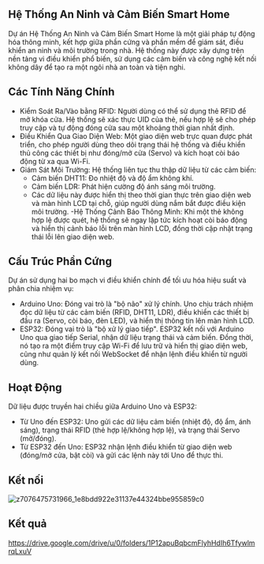 ## **Hệ Thống An Ninh và Cảm Biến Smart Home**
Dự án Hệ Thống An Ninh và Cảm Biến Smart Home là một giải pháp tự động hóa thông minh, kết hợp giữa phần cứng và phần mềm để giám sát, điều khiển an ninh và môi trường trong nhà. Hệ thống này được xây dựng trên nền tảng vi điều khiển phổ biến, sử dụng các cảm biến và công nghệ kết nối không dây để tạo ra một ngôi nhà an toàn và tiện nghi.

## **Các Tính Năng Chính**
- Kiểm Soát Ra/Vào bằng RFID: Người dùng có thể sử dụng thẻ RFID để mở khóa cửa. Hệ thống sẽ xác thực UID của thẻ, nếu hợp lệ sẽ cho phép truy cập và tự động đóng cửa sau một khoảng thời gian nhất định.
- Điều Khiển Qua Giao Diện Web: Một giao diện web trực quan được phát triển, cho phép người dùng theo dõi trạng thái hệ thống và điều khiển thủ công các thiết bị như đóng/mở cửa (Servo) và kích hoạt còi báo động từ xa qua Wi-Fi.
- Giám Sát Môi Trường: Hệ thống liên tục thu thập dữ liệu từ các cảm biến:
  - Cảm biến DHT11: Đo nhiệt độ và độ ẩm không khí.
  - Cảm biến LDR: Phát hiện cường độ ánh sáng môi trường.
  - Các dữ liệu này được hiển thị theo thời gian thực trên giao diện web và màn hình LCD tại chỗ, giúp người dùng nắm bắt được điều kiện môi trường.
-Hệ Thống Cảnh Báo Thông Minh: Khi một thẻ không hợp lệ được quét, hệ thống sẽ ngay lập tức kích hoạt còi báo động và hiển thị cảnh báo lỗi trên màn hình LCD, đồng thời cập nhật trạng thái lỗi lên giao diện web.

## **Cấu Trúc Phần Cứng**
Dự án sử dụng hai bo mạch vi điều khiển chính để tối ưu hóa hiệu suất và phân chia nhiệm vụ:
- Arduino Uno: Đóng vai trò là "bộ não" xử lý chính. Uno chịu trách nhiệm đọc dữ liệu từ các cảm biến (RFID, DHT11, LDR), điều khiển các thiết bị đầu ra (Servo, còi báo, đèn LED), và hiển thị thông tin lên màn hình LCD.
- ESP32: Đóng vai trò là "bộ xử lý giao tiếp". ESP32 kết nối với Arduino Uno qua giao tiếp Serial, nhận dữ liệu trạng thái và cảm biến. Đồng thời, nó tạo ra một điểm truy cập Wi-Fi để lưu trữ và hiển thị giao diện web, cũng như quản lý kết nối WebSocket để nhận lệnh điều khiển từ người dùng.

## **Hoạt Động**
Dữ liệu được truyền hai chiều giữa Arduino Uno và ESP32:
- Từ Uno đến ESP32: Uno gửi các dữ liệu cảm biến (nhiệt độ, độ ẩm, ánh sáng), trạng thái RFID (thẻ hợp lệ/không hợp lệ), và trạng thái Servo (mở/đóng).
- Từ ESP32 đến Uno: ESP32 nhận lệnh điều khiển từ giao diện web (đóng/mở cửa, bật còi) và gửi các lệnh này tới Uno để thực thi.

## **Kết nối**
![z7076475731966_1e8bdd922e31137e44324bbe955859c0](https://github.com/user-attachments/assets/9b4e61b1-2988-40f2-9020-cfa1186e78a3)


## **Kết quả**
https://drive.google.com/drive/u/0/folders/1P12apuBqbcmFlyhHdIh6TfywlmrqLxuV
